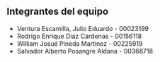 ## Integrantes del equipo

- Ventura Escamilla, Julio Eduardo - 00023199
- Rodrigo Enrique Diaz Cardenas - 00156118
- William Josué Pineda Martinez - 00225919
- Salvador Alberto Posangre Aldana - 00368718
